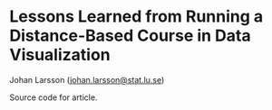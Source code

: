 # Lessons Learned from Running a Distance-Based Course in Data Visualization

Johan Larsson (<johan.larsson@stat.lu.se>)

Source code for article.

